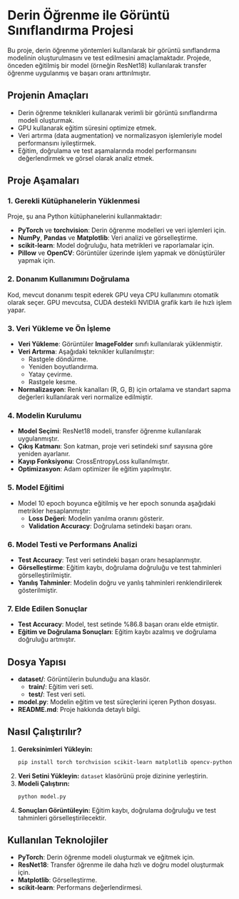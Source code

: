 # Derin Öğrenme ile Görüntü Sınıflandırma Projesi

Bu proje, derin öğrenme yöntemleri kullanılarak bir görüntü sınıflandırma modelinin oluşturulmasını ve test edilmesini amaçlamaktadır. Projede, önceden eğitilmiş bir model (örneğin ResNet18) kullanılarak transfer öğrenme uygulanmış ve başarı oranı arttırılmıştır.

## Projenin Amaçları

- Derin öğrenme teknikleri kullanarak verimli bir görüntü sınıflandırma modeli oluşturmak.
- GPU kullanarak eğitim süresini optimize etmek.
- Veri artırma (data augmentation) ve normalizasyon işlemleriyle model performansını iyileştirmek.
- Eğitim, doğrulama ve test aşamalarında model performansını değerlendirmek ve görsel olarak analiz etmek.

## Proje Aşamaları

### 1. Gerekli Kütüphanelerin Yüklenmesi
Proje, şu ana Python kütüphanelerini kullanmaktadır:
- **PyTorch** ve **torchvision**: Derin öğrenme modelleri ve veri işlemleri için.
- **NumPy**, **Pandas** ve **Matplotlib**: Veri analizi ve görselleştirme.
- **scikit-learn**: Model doğruluğu, hata metrikleri ve raporlamalar için.
- **Pillow** ve **OpenCV**: Görüntüler üzerinde işlem yapmak ve dönüştürüler yapmak için.

### 2. Donanım Kullanımını Doğrulama
Kod, mevcut donanımı tespit ederek GPU veya CPU kullanımını otomatik olarak seçer. GPU mevcutsa, CUDA destekli NVIDIA grafik kartı ile hızlı işlem yapar.

### 3. Veri Yükleme ve Ön İşleme
- **Veri Yükleme**: Görüntüler **ImageFolder** sınıfı kullanılarak yüklenmiştir.
- **Veri Artırma**: Aşağıdaki teknikler kullanılmıştır:
  - Rastgele döndürme.
  - Yeniden boyutlandırma.
  - Yatay çevirme.
  - Rastgele kesme.
- **Normalizasyon**: Renk kanalları (R, G, B) için ortalama ve standart sapma değerleri kullanılarak veri normalize edilmiştir.

### 4. Modelin Kurulumu
- **Model Seçimi**: ResNet18 modeli, transfer öğrenme kullanılarak uygulanmıştır.
- **Çıkış Katmanı**: Son katman, proje veri setindeki sınıf sayısına göre yeniden ayarlanır.
- **Kayıp Fonksiyonu**: CrossEntropyLoss kullanılmıştır.
- **Optimizasyon**: Adam optimizer ile eğitim yapılmıştır.

### 5. Model Eğitimi
- Model 10 epoch boyunca eğitilmiş ve her epoch sonunda aşağıdaki metrikler hesaplanmıştır:
  - **Loss Değeri**: Modelin yanılma oranını gösterir.
  - **Validation Accuracy**: Doğrulama setindeki başarı oranı.

### 6. Model Testi ve Performans Analizi
- **Test Accuracy**: Test veri setindeki başarı oranı hesaplanmıştır.
- **Görselleştirme**: Eğitim kaybı, doğrulama doğruluğu ve test tahminleri görselleştirilmiştir.
- **Yanılış Tahminler**: Modelin doğru ve yanlış tahminleri renklendirilerek gösterilmiştir.

### 7. Elde Edilen Sonuçlar
- **Test Accuracy**: Model, test setinde %86.8 başarı oranı elde etmiştir.
- **Eğitim ve Doğrulama Sonuçları**: Eğitim kaybı azalmış ve doğrulama doğruluğu artmıştır.

## Dosya Yapısı
- **dataset/**: Görüntülerin bulunduğu ana klasör.
  - **train/**: Eğitim veri seti.
  - **test/**: Test veri seti.
- **model.py**: Modelin eğitim ve test süreçlerini içeren Python dosyası.
- **README.md**: Proje hakkında detaylı bilgi.

## Nasıl Çalıştırılır?

1. **Gereksinimleri Yükleyin:**
   ```bash
   pip install torch torchvision scikit-learn matplotlib opencv-python pillow
   ```
2. **Veri Setini Yükleyin:**
   `dataset` klasörünü proje dizinine yerleştirin.
3. **Modeli Çalıştırın:**
   ```bash
   python model.py
   ```
4. **Sonuçları Görüntüleyin:** Eğitim kaybı, doğrulama doğruluğu ve test tahminleri görselleştirilecektir.

## Kullanılan Teknolojiler
- **PyTorch**: Derin öğrenme modeli oluşturmak ve eğitmek için.
- **ResNet18**: Transfer öğrenme ile daha hızlı ve doğru model oluşturmak için.
- **Matplotlib**: Görselleştirme.
- **scikit-learn**: Performans değerlendirmesi.


